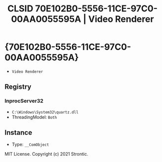 ﻿---
title: "CLSID 70E102B0-5556-11CE-97C0-00AA0055595A | Video Renderer"
excerpt: What is COM-Object CLSID 70E102B0-5556-11CE-97C0-00AA0055595A?
---

# {70E102B0-5556-11CE-97C0-00AA0055595A}

* `Video Renderer`

## Registry


### InprocServer32

* `C:\Windows\System32\quartz.dll`
* ThreadingModel: `Both`

## Instance

* Type: `__ComObject`

MIT License. Copyright (c) 2021 Strontic.


